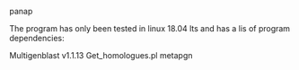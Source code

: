 panap

The program has only been tested in linux 18.04 lts and has a lis of program dependencies:

Multigenblast v1.1.13
Get_homologues.pl
metapgn


